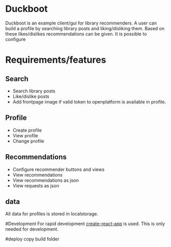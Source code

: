 # Duckboot
Duckboot is an example client/gui for library recommenders. 
A user can build a profile by searching library posts and liking/disliking them. Based on these likes/dislikes recommendations can be given. 
It is possible to configure 


# Requirements/features

## Search
* Search library posts
* Like/dislike posts
* Add frontpage image if valid token to openplatform is available in profile.

## Profile
* Create profile
* View profile
* Change profile

## Recommendations
* Configure recommender buttons and views
* View recommendations
* View recommendations as json
* View requests as json

## data
All data for profiles is stored in localstorage.

#Development
For rapid development [create-react-app](https://github.com/facebookincubator/create-react-app) is used.
This is only needed for development. 

#deploy
copy build folder  


